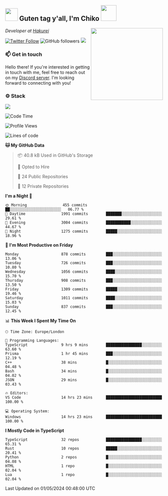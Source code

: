 <h2><img src="https://cdn.discordapp.com/emojis/1100181376730402906.gif?quality=lossless" width="40"> Guten tag y'all, I'm Chiko <img src="https://a.ppy.sh/15907233" width="50"></h2>
<a href="https://twitter.com/Zzul0714/status/1654451338179395585?s=20"><img align='right' src="https://cdn.discordapp.com/attachments/1109162815866023976/1109163700583153705/FvXKt8paEAAR6Ak1.png" width="230"></a>
<p><em>Developer at <a href="https://github.com/hakureiapp">Hakurei</a></em></p>

[![Twitter Follow](https://img.shields.io/twitter/follow/chikoxq?label=Follow)](https://twitter.com/intent/follow?screen_name=chikoxq)
![GitHub followers](https://img.shields.io/github/followers/chikof?label=Follow&style=social)
![](https://komarev.com/ghpvc/?username=chikof&color=blue)

### 📫 Get in touch
Hello there! If you're interested in getting in touch with me, feel free to reach out on my [Discord server](https://discord.gg/sejc7TnX6N). I'm looking forward to connecting with you!

### ⚙️ Stack
![](https://skillicons.dev/icons?i=git,kubernetes,docker,js,ts,cloudflare,css,deno,express,graphql,html,mongodb,nestjs,py,react,apollo,bash,java,lua,nextjs,netlify,nodejs,ps,powershell,rust,neovim,tauri,sentry,postgres,tailwind,prisma,actix)

<!--START_SECTION:waka-->
![Code Time](http://img.shields.io/badge/Code%20Time-1%2C680%20hrs%207%20mins-blue)

![Profile Views](http://img.shields.io/badge/Profile%20Views-6-blue)

![Lines of code](https://img.shields.io/badge/From%20Hello%20World%20I%27ve%20Written-6.3%20million%20lines%20of%20code-blue)

**🐱 My GitHub Data** 

> 📦 40.8 kB Used in GitHub's Storage 
 > 
> 💼 Opted to Hire
 > 
> 📜 24 Public Repositories 
 > 
> 🔑 12 Private Repositories 
 > 
**I'm a Night 🦉** 

```text
🌞 Morning                455 commits         ██░░░░░░░░░░░░░░░░░░░░░░░   06.77 % 
🌆 Daytime                1991 commits        ███████░░░░░░░░░░░░░░░░░░   29.61 % 
🌃 Evening                3004 commits        ███████████░░░░░░░░░░░░░░   44.67 % 
🌙 Night                  1275 commits        █████░░░░░░░░░░░░░░░░░░░░   18.96 % 
```
📅 **I'm Most Productive on Friday** 

```text
Monday                   878 commits         ███░░░░░░░░░░░░░░░░░░░░░░   13.06 % 
Tuesday                  726 commits         ███░░░░░░░░░░░░░░░░░░░░░░   10.80 % 
Wednesday                1056 commits        ████░░░░░░░░░░░░░░░░░░░░░   15.70 % 
Thursday                 908 commits         ███░░░░░░░░░░░░░░░░░░░░░░   13.50 % 
Friday                   1309 commits        █████░░░░░░░░░░░░░░░░░░░░   19.46 % 
Saturday                 1011 commits        ████░░░░░░░░░░░░░░░░░░░░░   15.03 % 
Sunday                   837 commits         ███░░░░░░░░░░░░░░░░░░░░░░   12.45 % 
```


📊 **This Week I Spent My Time On** 

```text
🕑︎ Time Zone: Europe/London

💬 Programming Languages: 
TypeScript               9 hrs 9 mins        ████████████████░░░░░░░░░   63.60 % 
Prisma                   1 hr 45 mins        ███░░░░░░░░░░░░░░░░░░░░░░   12.19 % 
C++                      38 mins             █░░░░░░░░░░░░░░░░░░░░░░░░   04.48 % 
Bash                     34 mins             █░░░░░░░░░░░░░░░░░░░░░░░░   04.02 % 
JSON                     29 mins             █░░░░░░░░░░░░░░░░░░░░░░░░   03.43 % 

🔥 Editors: 
VS Code                  14 hrs 23 mins      █████████████████████████   100.00 % 

💻 Operating System: 
Windows                  14 hrs 23 mins      █████████████████████████   100.00 % 
```

**I Mostly Code in TypeScript** 

```text
TypeScript               32 repos            ████████████████░░░░░░░░░   65.31 % 
Rust                     10 repos            █████░░░░░░░░░░░░░░░░░░░░   20.41 % 
Python                   2 repos             █░░░░░░░░░░░░░░░░░░░░░░░░   04.08 % 
HTML                     1 repo              █░░░░░░░░░░░░░░░░░░░░░░░░   02.04 % 
Lua                      1 repo              █░░░░░░░░░░░░░░░░░░░░░░░░   02.04 % 
```




 Last Updated on 01/05/2024 00:48:00 UTC
<!--END_SECTION:waka-->


<!--
<p align="center">
     <a href="https://discord.gg/HhybNhchcC"><img src="https://invidget.switchblade.xyz/sejc7TnX6N" align="center" ><a>
</p> 
-->
